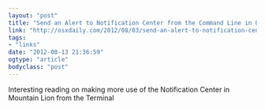 ```yaml
---
layout: "post"
title: "Send an Alert to Notification Center from the Command Line in OS X"
link: "http://osxdaily.com/2012/08/03/send-an-alert-to-notification-center-from-the-command-line-in-os-x/"
tags: 
- "links"
date: "2012-08-13 21:36:59"
ogtype: "article"
bodyclass: "post"
---
```


Interesting reading on making more use of the Notification Center in Mountain Lion from the Terminal